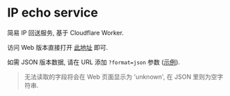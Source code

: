 # IP echo service

简易 IP 回送服务, 基于 Cloudflare Worker.

访问 Web 版本直接打开 [此地址](https://ip.firok.space/) 即可.

如需 JSON 版本数据, 请在 URL 添加 `?format=json` 参数 ([示例](https://ip.firok.space/?format=json)).

> 无法读取的字段将会在 Web 页面显示为 'unknown', 在 JSON 里则为空字符串.
